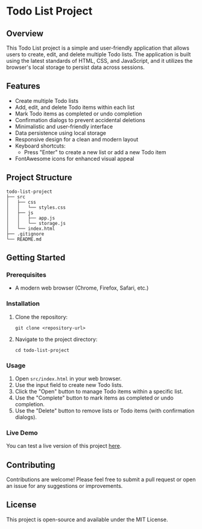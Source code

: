 # Todo List Project

## Overview
This Todo List project is a simple and user-friendly application that allows users to create, edit, and delete multiple Todo lists. The application is built using the latest standards of HTML, CSS, and JavaScript, and it utilizes the browser's local storage to persist data across sessions.

## Features
- Create multiple Todo lists
- Add, edit, and delete Todo items within each list
- Mark Todo items as completed or undo completion
- Confirmation dialogs to prevent accidental deletions
- Minimalistic and user-friendly interface
- Data persistence using local storage
- Responsive design for a clean and modern layout
- Keyboard shortcuts:
  - Press "Enter" to create a new list or add a new Todo item
- FontAwesome icons for enhanced visual appeal

## Project Structure
```
todo-list-project
├── src
│   ├── css
│   │   └── styles.css
│   ├── js
│   │   ├── app.js
│   │   └── storage.js
│   └── index.html
├── .gitignore
└── README.md
```

## Getting Started

### Prerequisites
- A modern web browser (Chrome, Firefox, Safari, etc.)

### Installation
1. Clone the repository:
   ```
   git clone <repository-url>
   ```
2. Navigate to the project directory:
   ```
   cd todo-list-project
   ```

### Usage
1. Open `src/index.html` in your web browser.
2. Use the input field to create new Todo lists.
3. Click the "Open" button to manage Todo items within a specific list.
4. Use the "Complete" button to mark items as completed or undo completion.
5. Use the "Delete" button to remove lists or Todo items (with confirmation dialogs).

### Live Demo
You can test a live version of this project [here](https://www.thomassapp.com/TodoList).

## Contributing
Contributions are welcome! Please feel free to submit a pull request or open an issue for any suggestions or improvements.

## License
This project is open-source and available under the MIT License.